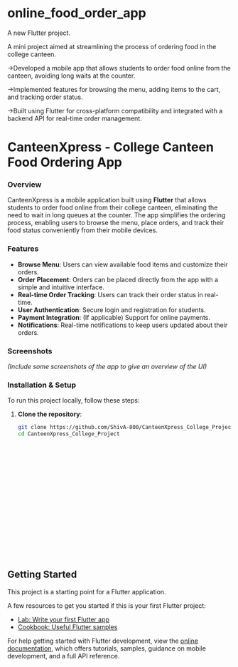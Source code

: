 # online_food_order_app

A new Flutter project.

A mini project aimed at streamlining the process of ordering food in the college canteen.

->Developed a mobile app that allows students to order food online from the canteen, avoiding long waits at the counter.

->Implemented features for browsing the menu, adding items to the cart, and tracking order status.

->Built using Flutter for cross-platform compatibility and integrated with a backend API for real-time order management.


# CanteenXpress - College Canteen Food Ordering App

### Overview
CanteenXpress is a mobile application built using **Flutter** that allows students to order food online from their college canteen, eliminating the need to wait in long queues at the counter. The app simplifies the ordering process, enabling users to browse the menu, place orders, and track their food status conveniently from their mobile devices.

### Features
- **Browse Menu**: Users can view available food items and customize their orders.
- **Order Placement**: Orders can be placed directly from the app with a simple and intuitive interface.
- **Real-time Order Tracking**: Users can track their order status in real-time.
- **User Authentication**: Secure login and registration for students.
- **Payment Integration**: (If applicable) Support for online payments.
- **Notifications**: Real-time notifications to keep users updated about their orders.
  
### Screenshots
*(Include some screenshots of the app to give an overview of the UI)*

### Installation & Setup
To run this project locally, follow these steps:

1. **Clone the repository**:
   ```bash
   git clone https://github.com/ShivA-800/CanteenXpress_College_Project.git
   cd CanteenXpress_College_Project





















## Getting Started

This project is a starting point for a Flutter application.

A few resources to get you started if this is your first Flutter project:

- [Lab: Write your first Flutter app](https://docs.flutter.dev/get-started/codelab)
- [Cookbook: Useful Flutter samples](https://docs.flutter.dev/cookbook)

For help getting started with Flutter development, view the
[online documentation](https://docs.flutter.dev/), which offers tutorials,
samples, guidance on mobile development, and a full API reference.
